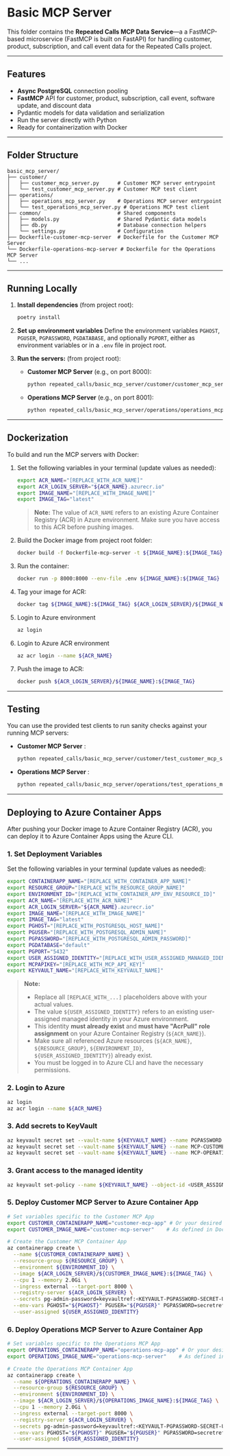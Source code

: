 # Basic MCP Server

This folder contains the **Repeated Calls MCP Data Service**—a a FastMCP-based microservice (FastMCP is built on FastAPI) for handling customer, product, subscription, and call event data for the Repeated Calls project.

---

## Features

- **Async PostgreSQL** connection pooling
- **FastMCP** API for customer, product, subscription, call event, software update, and discount data
- Pydantic models for data validation and serialization
- Run the server directly with Python
- Ready for containerization with Docker

---

## Folder Structure

```
basic_mcp_server/
├── customer/
│   ├── customer_mcp_server.py      # Customer MCP server entrypoint
│   └── test_customer_mcp_server.py # Customer MCP test client
├── operations/
│   ├── operations_mcp_server.py    # Operations MCP server entrypoint
│   └── test_operations_mcp_server.py # Operations MCP test client
├── common/                         # Shared components
│   ├── models.py                   # Shared Pydantic data models
│   ├── db.py                       # Database connection helpers
│   └── settings.py                 # Configuration
├── Dockerfile-customer-mcp-server  # Dockerfile for the Customer MCP Server
└── Dockerfile-operations-mcp-server # Dockerfile for the Operations MCP Server
└── ...
```

---

## Running Locally

1. **Install dependencies** (from project root):
    ```bash
    poetry install
    ```

2. **Set up environment variables**
   Define the environment variables `PGHOST`, `PGUSER`, `PGPASSWORD`, `PGDATABASE`, and optionally `PGPORT`, either as environment variables or in a `.env` file in project root.

3. **Run the servers:** (from project root):
    *   **Customer MCP Server** (e.g., on port 8000):
        ```bash
        python repeated_calls/basic_mcp_server/customer/customer_mcp_server.py --host 0.0.0.0 --port 8000
        ```

    *   **Operations MCP Server** (e.g., on port 8001):
        ```bash
        python repeated_calls/basic_mcp_server/operations/operations_mcp_server.py --host 0.0.0.0 --port 8001
        ```


---

## Dockerization
To build and run the MCP servers with Docker:

1. Set the following variables in your terminal (update values as needed):
    ```bash
    export ACR_NAME="[REPLACE_WITH_ACR_NAME]"
    export ACR_LOGIN_SERVER="${ACR_NAME}.azurecr.io"
    export IMAGE_NAME="[REPLACE_WITH_IMAGE_NAME]"
    export IMAGE_TAG="latest"
    ```

    > **Note:** The value of `ACR_NAME` refers to an existing Azure Container Registry (ACR) in Azure environment.
    > Make sure you have access to this ACR before pushing images.

2. Build the Docker image from project root folder:
    ```bash
    docker build -f Dockerfile-mcp-server -t ${IMAGE_NAME}:${IMAGE_TAG} .
    ```
3. Run the container:
    ```bash
    docker run -p 8000:8000 --env-file .env ${IMAGE_NAME}:${IMAGE_TAG}
    ```
4. Tag your image for ACR:
    ```bash
    docker tag ${IMAGE_NAME}:${IMAGE_TAG} ${ACR_LOGIN_SERVER}/${IMAGE_NAME}:${IMAGE_TAG}
    ```
5. Login to Azure environment
    ```bash
    az login
    ```
6. Login to Azure ACR environment
    ```bash
    az acr login --name ${ACR_NAME}
    ```
7. Push the image to ACR:
    ```bash
    docker push ${ACR_LOGIN_SERVER}/${IMAGE_NAME}:${IMAGE_TAG}
    ```

---

## Testing

You can use the provided test clients to run sanity checks against your running MCP servers:

*   **Customer MCP Server** :
    ```bash
    python repeated_calls/basic_mcp_server/customer/test_customer_mcp_server.py --host localhost:8000 --customer 7 --product 101
    ```

*   **Operations MCP Server** :
    ```bash
    python repeated_calls/basic_mcp_server/operations/test_operations_mcp_server.py --host localhost:8001 --product 101
    ```

---

## Deploying to Azure Container Apps

After pushing your Docker image to Azure Container Registry (ACR), you can deploy it to Azure Container Apps using the Azure CLI.

### 1. Set Deployment Variables

Set the following variables in your terminal (update values as needed):

```bash
export CONTAINERAPP_NAME="[REPLACE_WITH_CONTAINER_APP_NAME]"
export RESOURCE_GROUP="[REPLACE_WITH_RESOURCE_GROUP_NAME]"
export ENVIRONMENT_ID="[REPLACE_WITH_CONTAINER_APP_ENV_RESOURCE_ID]"
export ACR_NAME="[REPLACE_WITH_ACR_NAME]"
export ACR_LOGIN_SERVER="${ACR_NAME}.azurecr.io"
export IMAGE_NAME="[REPLACE_WITH_IMAGE_NAME]"
export IMAGE_TAG="latest"
export PGHOST="[REPLACE_WITH_POSTGRESQL_HOST_NAME]"
export PGUSER="[REPLACE_WITH_POSTGRESQL_ADMIN_NAME]"
export PGPASSWORD="[REPLACE_WITH_POSTGRESQL_ADMIN_PASSWORD]"
export PGDATABASE="default"
export PGPORT="5432"
export USER_ASSIGNED_IDENTITY="[REPLACE_WITH_USER_ASSIGNED_MANAGED_IDENTITY]"
export MCPAPIKEY="[REPLACE_WITH_MCP_API_KEY]"
export KEYVAULT_NAME="[REPLACE_WITH_KEYVAULT_NAME]"
```

> **Note:**
> - Replace all `[REPLACE_WITH_...]` placeholders above with your actual values.
> - The value `${USER_ASSIGNED_IDENTITY}` refers to an existing user-assigned managed identity in your Azure environment.
> - This identity **must already exist** and **must have "AcrPull" role assignment** on your Azure Container Registry (`${ACR_NAME}`).
> - Make sure all referenced Azure resources (`${ACR_NAME}`, `${RESOURCE_GROUP}`, `${ENVIRONMENT_ID}`, `${USER_ASSIGNED_IDENTITY}`) already exist.
> - You must be logged in to Azure CLI and have the necessary permissions.

### 2. Login to Azure 
```bash
az login
az acr login --name ${ACR_NAME}
```

### 3. Add secrets to KeyVault
```bash
az keyvault secret set --vault-name ${KEYVAULT_NAME} --name PGPASSWORD --value "<your-password>"
az keyvault secret set --vault-name ${KEYVAULT_NAME} --name MCP-CUSTOMERS-API-KEY --value "<your-api-key>"
az keyvault secret set --vault-name ${KEYVAULT_NAME} --name MCP-OPERATIONS-API-KEY --value "<your-api-key>"
```

### 3. Grant access to the managed identity
```bash
az keyvault set-policy --name ${KEYVAULT_NAME} --object-id <USER_ASSIGNED_IDENTITY_OBJECT_ID> --secret-permissions get
```

### 5. Deploy Customer MCP Server to Azure Container App

```bash
# Set variables specific to the Customer MCP App
export CUSTOMER_CONTAINERAPP_NAME="customer-mcp-app" # Or your desired app name
export CUSTOMER_IMAGE_NAME="customer-mcp-server"    # As defined in Dockerization

# Create the Customer MCP Container App
az containerapp create \
  --name ${CUSTOMER_CONTAINERAPP_NAME} \
  --resource-group ${RESOURCE_GROUP} \
  --environment ${ENVIRONMENT_ID} \
  --image ${ACR_LOGIN_SERVER}/${CUSTOMER_IMAGE_NAME}:${IMAGE_TAG} \
  --cpu 1 --memory 2.0Gi \
  --ingress external --target-port 8000 \
  --registry-server ${ACR_LOGIN_SERVER} \
  --secrets pg-admin-password=keyvaultref:<KEYVAULT-PGPASSWORD-SECRET-URL>,identityref:<USERASSIGNED-MANAGED-DENTITY-URL> mcp-api-key=keyvaultref:<KEYVAULT-MCP-CUSTOMERS-API-KEY-SECRET-URL>,identityref:<USERASSIGNED-MANAGED-DENTITY-URL> \
  --env-vars PGHOST="${PGHOST}" PGUSER="${PGUSER}" PGPASSWORD=secretref:pg-admin-password PGDATABASE="${PGDATABASE}" PGPORT="${PGPORT}" MCPAPIKEY=secretref:mcp-api-key \
  --user-assigned ${USER_ASSIGNED_IDENTITY}
```
### 6. Deploy Operations MCP Server to Azure Container App

```bash
# Set variables specific to the Operations MCP App
export OPERATIONS_CONTAINERAPP_NAME="operations-mcp-app" # Or your desired app name
export OPERATIONS_IMAGE_NAME="operations-mcp-server"    # As defined in Dockerization

# Create the Operations MCP Container App
az containerapp create \
  --name ${OPERATIONS_CONTAINERAPP_NAME} \
  --resource-group ${RESOURCE_GROUP} \
  --environment ${ENVIRONMENT_ID} \
  --image ${ACR_LOGIN_SERVER}/${OPERATIONS_IMAGE_NAME}:${IMAGE_TAG} \
  --cpu 1 --memory 2.0Gi \
  --ingress external --target-port 8000 \
  --registry-server ${ACR_LOGIN_SERVER} \
  --secrets pg-admin-password=keyvaultref:<KEYVAULT-PGPASSWORD-SECRET-URL>,identityref:<USERASSIGNED-MANAGED-DENTITY-URL> mcp-api-key=keyvaultref:<KEYVAULT-MCP-CUSTOMERS-API-KEY-SECRET-URL>,identityref:<USERASSIGNED-MANAGED-DENTITY-URL> \
  --env-vars PGHOST="${PGHOST}" PGUSER="${PGUSER}" PGPASSWORD=secretref:pg-admin-password PGDATABASE="${PGDATABASE}" PGPORT="${PGPORT}" MCPAPIKEY=secretref:mcp-api-key \
  --user-assigned ${USER_ASSIGNED_IDENTITY}
```

---
